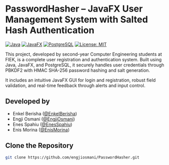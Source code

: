 # PasswordHasher – JavaFX User Management System with Salted Hash Authentication

[![Java](https://img.shields.io/badge/Java-17+-orange.svg)](https://www.java.com/en/)
[![JavaFX](https://img.shields.io/badge/JavaFX-17+-blueviolet.svg)](https://openjfx.io/)
[![PostgreSQL](https://img.shields.io/badge/Database-PostgreSQL-blue.svg)](https://www.postgresql.org/)
[![License: MIT](https://img.shields.io/badge/License-MIT-yellow.svg)](https://opensource.org/licenses/MIT)

This project, developed by second-year Computer Engineering students at FIEK, is a complete user registration and authentication system. Built using Java, JavaFX, and PostgreSQL, it securely handles user credentials through PBKDF2 with HMAC SHA-256 password hashing and salt generation.

It includes an intuitive JavaFX GUI for login and registration, robust field validation, and real-time feedback through alerts and input control.

## Developed by

* Enkel Berisha ([@EnkelBerisha](https://github.com/enkelberisha1))
* Engji Osmani ([@EngjiOsmani](https://github.com/engjiosmani))
* Enes Spahiu ([@EnesSpahiu](https://github.com/enesispahiu))
* Enis Morina ([@EnisMorina](https://github.com/enismorina1))

## Clone the Repository

```bash
git clone https://github.com/engjiosmani/PasswordHasher.git     
